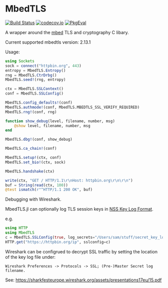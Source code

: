 # MbedTLS

[![Build Status](https://travis-ci.org/JuliaLang/MbedTLS.jl.svg?branch=master)](https://travis-ci.org/JuliaLang/MbedTLS.jl)
[![codecov.io](http://codecov.io/github/JuliaLang/MbedTLS.jl/coverage.svg?branch=master)](http://codecov.io/github/JuliaWeb/MbedTLS.jl?branch=master)
[![PkgEval](https://juliaci.github.io/NanosoldierReports/pkgeval_badges/M/MbedTLS.svg)](https://juliaci.github.io/NanosoldierReports/pkgeval_badges/report.html)

A wrapper around the [mbed](https://tls.mbed.org/) TLS and cryptography C libary.

Current supported mbedtls version: 2.13.1

Usage:

```julia
using Sockets
sock = connect("httpbin.org", 443)
entropy = MbedTLS.Entropy()
rng = MbedTLS.CtrDrbg()
MbedTLS.seed!(rng, entropy)

ctx = MbedTLS.SSLContext()
conf = MbedTLS.SSLConfig()

MbedTLS.config_defaults!(conf)
MbedTLS.authmode!(conf, MbedTLS.MBEDTLS_SSL_VERIFY_REQUIRED)
MbedTLS.rng!(conf, rng)

function show_debug(level, filename, number, msg)
    @show level, filename, number, msg
end

MbedTLS.dbg!(conf, show_debug)

MbedTLS.ca_chain!(conf)

MbedTLS.setup!(ctx, conf)
MbedTLS.set_bio!(ctx, sock)

MbedTLS.handshake(ctx)

write(ctx, "GET / HTTP/1.1\r\nHost: httpbin.org\r\n\r\n")
buf = String(read(ctx, 100))
@test ismatch(r"^HTTP/1.1 200 OK", buf)
```

Debugging with Wireshark.

MbedTLS.jl can optionally log TLS session keys in
[NSS Key Log Format](https://developer.mozilla.org/en-US/docs/Mozilla/Projects/NSS/Key_Log_Format).

e.g.
```julia
using HTTP
using MbedTLS
c = MbedTLS.SSLConfig(true, log_secrets="/Users/sam/stuff/secret_key_log")
HTTP.get("https://httpbin.org/ip", sslconfig=c)
```

Wireshark can be configrued to decrypt SSL traffic by setting the location
of the key log file under:

    Wireshark Preferences -> Protocols -> SSL; (Pre-)Master Secret log filename.

See: https://sharkfesteurope.wireshark.org/assets/presentations17eu/15.pdf
